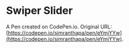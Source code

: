# Swiper Slider

A Pen created on CodePen.io. Original URL: [https://codepen.io/simranthapa/pen/eYmjYYw](https://codepen.io/simranthapa/pen/eYmjYYw).


